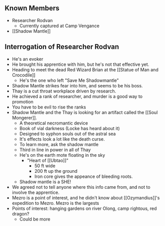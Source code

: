 ## Known Members
- Researcher Rodvan
	- Currently captured at Camp Vengance
- [[Shadow Mantle]]


## Interrogation of Researcher Rodvan
- He's an evoker
- He brought his apprentice with him, but he's not that effective yet.
- Heading to meet the dead Red Wizard Brian at the [[Statue of Man and Crocodile]]
	- He's the one who left "Save Me Shadowmantle"
- Shadow Mantle strikes fear into him, and seems to be his boss.
- Thay is a cut throat workplace driven by research.
- He achieved a rank of researcher, and murder is a good way to promotion
- You have to be evil to rise the ranks
- Shadow Mantle and the Thay is looking for an artifact called the [[Soul Mongerer]].
	- A theoretical necromantic device
	- Book of vial darkness (Locke has heard about it)
	- Designed to syphon souls out of the astral sea
	- It's effects look a lot like the death curse.
	- To learn more, ask the shadow mantle
	- Third in line in power in all of Thay
	- He's on the earth mote floating in the sky
		- "Heart of [[Ubtao]]"
			- 50 ft wide
			- 200 ft up the ground
			- Iron core gives the appeance of bleeding roots.
	- Shadow mantle is a SHE!
- We agreed not to tell anyone where this info came from, and not to involve the apprentice.
- Mezro is a point of interest, and he didn't know about [[Ozymandius]]'s expedition to Mezro. Mezro is the largests
- Points of interest: hanging gardens on river Olong, camp rightous, red dragon?
	- Could be more